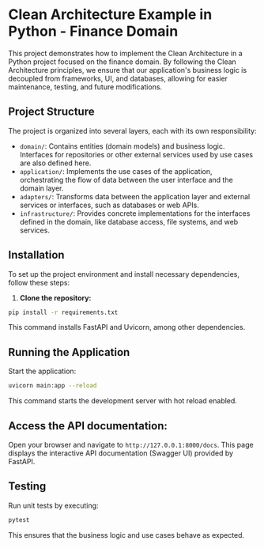 # Clean Architecture Example in Python - Finance Domain

This project demonstrates how to implement the Clean Architecture in a Python project focused on the finance domain. By following the Clean Architecture principles, we ensure that our application's business logic is decoupled from frameworks, UI, and databases, allowing for easier maintenance, testing, and future modifications.

## Project Structure

The project is organized into several layers, each with its own responsibility:

- `domain/`: Contains entities (domain models) and business logic. Interfaces for repositories or other external services used by use cases are also defined here.
- `application/`: Implements the use cases of the application, orchestrating the flow of data between the user interface and the domain layer.
- `adapters/`: Transforms data between the application layer and external services or interfaces, such as databases or web APIs.
- `infrastructure/`: Provides concrete implementations for the interfaces defined in the domain, like database access, file systems, and web services.

## Installation

To set up the project environment and install necessary dependencies, follow these steps:

1. **Clone the repository:**

```bash
pip install -r requirements.txt
```

This command installs FastAPI and Uvicorn, among other dependencies.

## Running the Application
Start the application:

```bash
uvicorn main:app --reload
```

This command starts the development server with hot reload enabled.

## Access the API documentation:

Open your browser and navigate to `http://127.0.0.1:8000/docs`. This page displays the interactive API documentation (Swagger UI) provided by FastAPI.

## Testing

Run unit tests by executing:

```bash
pytest
```

This ensures that the business logic and use cases behave as expected.



